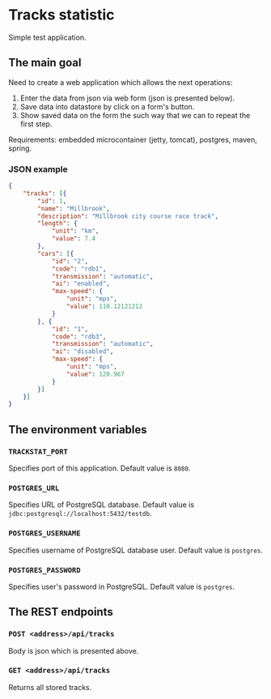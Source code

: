 # Tracks statistic

Simple test application.

## The main goal

Need to create a web application which allows the next operations:
1. Enter the data from json via web form (json is presented below).
2. Save data into datastore by click on a form's button.
3. Show saved data on the form the such way that we can to repeat the first step.

Requirements: embedded microcontainer (jetty, tomcat), postgres, maven, spring.

### JSON example

```json
{
	"tracks": [{
		"id": 1,
		"name": "Millbrook",
		"description": "Millbrook city course race track",
		"length": {
			"unit": "km",
			"value": 7.4
		},
		"cars": [{
			"id": "2",
			"code": "rdb1",
			"transmission": "automatic",
			"ai": "enabled",
			"max-speed": {
				"unit": "mps",
				"value": 110.12121212
			}
		}, {
			"id": "1",
			"code": "rdb3",
			"transmission": "automatic",
			"ai": "disabled",
			"max-speed": {
				"unit": "mps",
				"value": 120.967
			}
		}]
	}]
}
```

## The environment variables

### `TRACKSTAT_PORT`

Specifies port of this application. Default value is `8080`.

### `POSTGRES_URL`

Specifies URL of PostgreSQL database. Default value is `jdbc:postgresql://localhost:5432/testdb`.

### `POSTGRES_USERNAME`

Specifies username of PostgreSQL database user. Default value is `postgres`.

### `POSTGRES_PASSWORD`

Specifies user's password in PostgreSQL. Default value is `postgres`.

## The REST endpoints

### `POST <address>/api/tracks`

Body is json which is presented above.

### `GET <address>/api/tracks`

Returns all stored tracks.
